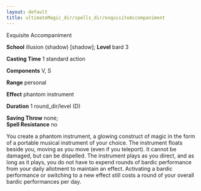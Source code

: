 ```yaml
---
layout: default
title: ultimateMagic_dir/spells_dir/exquisiteAccompaniment
---
```

Exquisite Accompaniment

**School** illusion (shadow) [shadow]; **Level** bard 3

**Casting Time** 1 standard action

**Components** V, S

**Range** personal

**Effect** phantom instrument

**Duration** 1 round_dir/level (D)

**Saving Throw** none;   
**Spell Resistance** no

You create a phantom instrument, a glowing construct of magic in the form of a portable musical instrument of your choice. The instrument floats beside you, moving as you move (even if you teleport). It cannot be damaged, but can be dispelled. The instrument plays as you direct, and as long as it plays, you do not have to expend rounds of bardic performance from your daily allotment to maintain an effect. Activating a bardic performance or switching to a new effect still costs a round of your overall bardic performances per day.

